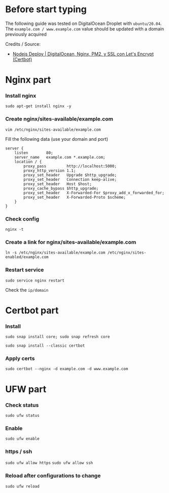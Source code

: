 # Before start typing

The following guide was tested on DigitalOcean Droplet with `ubuntu/20.04`.
The `example.com / www.example.com` value should be updated  with a domain previously acquired

Credits / Source: 
- [Nodejs Deploy | DigitalOcean, Nginx, PM2, y SSL con Let's Encrypt (Certbot)](https://www.youtube.com/watch?v=6qR_EpxadMo)


# Nginx part 
### Install nginx
`sudo apt-get install nginx -y`

### Create nginx/sites-available/example.com

`vim /etc/nginx/sites-available/example.com`

Fill the following data (use your domain and port)

```
server {
    listen        80;
    server_name   example.com *.example.com;
    location / {
        proxy_pass         http://localhost:5000;
        proxy_http_version 1.1;
        proxy_set_header   Upgrade $http_upgrade;
        proxy_set_header   Connection keep-alive;
        proxy_set_header   Host $host;
        proxy_cache_bypass $http_upgrade;
        proxy_set_header   X-Forwarded-For $proxy_add_x_forwarded_for;
        proxy_set_header   X-Forwarded-Proto $scheme;
    }
}
```

### Check config
`nginx -t`

### Create a link for nginx/sites-available/example.com

`ln -s /etc/nginx/sites-available/example.com /etc/nginx/sites-enabled/example.com`

### Restart service

`sudo service nginx restart`

Check the `ip/domain`

# Certbot part

### Install

`sudo snap install core; sudo snap refresh core`

`sudo snap install --classic certbot`
### Apply certs

`sudo certbot --nginx -d example.com -d www.example.com`

# UFW part 

### Check status
`sudo ufw status`

### Enable
`sudo ufw enable`

### https / ssh
`sudo ufw allow https`
`sudo ufw allow ssh`

### Reload after configurations to change
`sudo ufw reload`
